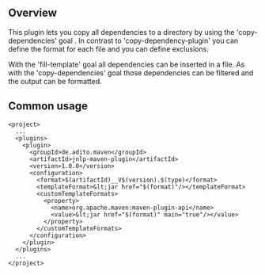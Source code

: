 Overview
--------
This plugin lets you copy all dependencies to a directory by using the 'copy-dependencies' goal . In contrast to 
'copy-dependency-plugin' you can define the format for each file and you can define exclusions.

With the 'fill-template' goal all dependencies can be inserted in a file. As with the 'copy-dependencies' goal those
dependencies can be filtered and the output can be formatted.



Common usage
------------
```
<project>
  ...
  <plugins>
    <plugin>
      <groupId>de.adito.maven</groupId>
      <artifactId>jnlp-maven-plugin</artifactId>
      <version>1.0.0</version>
      <configuration>
        <format>$(artifactId)__V$(version).$(type)</format>
        <templateFormat>&lt;jar href="$(format)"/></templateFormat>
        <customTemplateFormats>
          <property>
            <name>org.apache.maven:maven-plugin-api</name>
            <value>&lt;jar href="$(format)" main="true"/></value>
          </property>
        </customTemplateFormats>
      </configuration>
    </plugin>
  </plugins>
  ...
</project>
```
